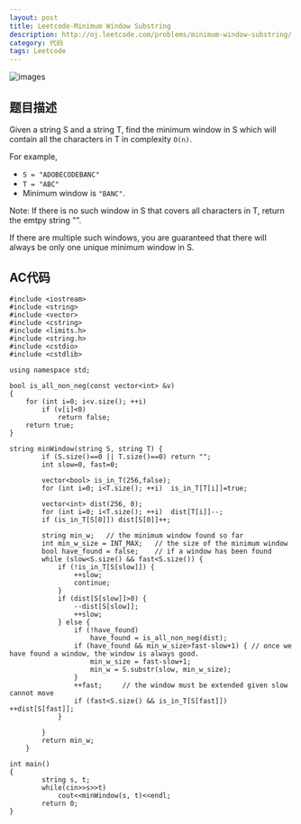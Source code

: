 ```yaml
---
layout: post
title: Leetcode-Minimum Window Substring
description: http://oj.leetcode.com/problems/minimum-window-substring/
category: 代码
tags: Leetcode
---
```

![images](http://media-cache-cd0.pinimg.com/736x/9a/93/98/9a93982113e9d300348f3e97221bcfad.jpg)
## 题目描述
Given a string S and a string T, find the minimum window in S which will contain all the characters in T in complexity `O(n)`.

For example,

*   `S = "ADOBECODEBANC"`
*   `T = "ABC"`
*   Minimum window is `"BANC"`.

Note:
If there is no such window in S that covers all characters in T, return the emtpy string "".

If there are multiple such windows, you are guaranteed that there will always be only one unique minimum window in S.

## AC代码

    #include <iostream>
    #include <string>
    #include <vector>
    #include <cstring>
    #include <limits.h>
    #include <string.h>
    #include <cstdio>
    #include <cstdlib>
    
    using namespace std;
    
    bool is_all_non_neg(const vector<int> &v) 
    {
        for (int i=0; i<v.size(); ++i)
            if (v[i]<0)
                return false;
        return true;
    }
    
    string minWindow(string S, string T) {
            if (S.size()==0 || T.size()==0) return "";
            int slow=0, fast=0;
    
            vector<bool> is_in_T(256,false);       
            for (int i=0; i<T.size(); ++i)  is_in_T[T[i]]=true;
            
            vector<int> dist(256, 0);
            for (int i=0; i<T.size(); ++i)  dist[T[i]]--;
            if (is_in_T[S[0]]) dist[S[0]]++;
    
            string min_w;   // the minimum window found so far
            int min_w_size = INT_MAX;   // the size of the minimum window
            bool have_found = false;    // if a window has been found
            while (slow<S.size() && fast<S.size()) {
                if (!is_in_T[S[slow]]) {    
                    ++slow;
                    continue;
                }
                if (dist[S[slow]]>0) {
                    --dist[S[slow]];
                    ++slow;
                } else {
                    if (!have_found)
                        have_found = is_all_non_neg(dist);  
                    if (have_found && min_w_size>fast-slow+1) { // once we have found a window, the window is always good.
                        min_w_size = fast-slow+1;
                        min_w = S.substr(slow, min_w_size);
                    }
                    ++fast;     // the window must be extended given slow cannot move
                    if (fast<S.size() && is_in_T[S[fast]]) ++dist[S[fast]];
                }
    
            }
            return min_w;
        }
    
    int main()
    {
        	string s, t;
        	while(cin>>s>>t)
        		cout<<minWindow(s, t)<<endl;
        	return 0;
    }
    